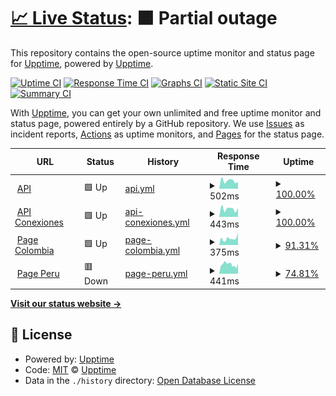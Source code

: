 # [📈 Live Status](https://status.pinbus.com): <!--live status--> **🟧 Partial outage**

This repository contains the open-source uptime monitor and status page for [Upptime](https://upptime.js.org), powered by [Upptime](https://github.com/upptime/upptime).

[![Uptime CI](https://github.com/carlosmathiasen/pinbus-status/workflows/Uptime%20CI/badge.svg)](https://github.com/carlosmathiasen/pinbus-status/actions?query=workflow%3A%22Uptime+CI%22)
[![Response Time CI](https://github.com/carlosmathiasen/pinbus-status/workflows/Response%20Time%20CI/badge.svg)](https://github.com/carlosmathiasen/pinbus-status/actions?query=workflow%3A%22Response+Time+CI%22)
[![Graphs CI](https://github.com/carlosmathiasen/pinbus-status/workflows/Graphs%20CI/badge.svg)](https://github.com/carlosmathiasen/pinbus-status/actions?query=workflow%3A%22Graphs+CI%22)
[![Static Site CI](https://github.com/carlosmathiasen/pinbus-status/workflows/Static%20Site%20CI/badge.svg)](https://github.com/carlosmathiasen/pinbus-status/actions?query=workflow%3A%22Static+Site+CI%22)
[![Summary CI](https://github.com/carlosmathiasen/pinbus-status/workflows/Summary%20CI/badge.svg)](https://github.com/carlosmathiasen/pinbus-status/actions?query=workflow%3A%22Summary+CI%22)

With [Upptime](https://upptime.js.org), you can get your own unlimited and free uptime monitor and status page, powered entirely by a GitHub repository. We use [Issues](https://github.com/upptime/upptime/issues) as incident reports, [Actions](https://github.com/carlosmathiasen/pinbus-status/actions) as uptime monitors, and [Pages](https://status.pinbus.com) for the status page.

<!--start: status pages-->
<!-- This summary is generated by Upptime (https://github.com/upptime/upptime) -->
<!-- Do not edit this manually, your changes will be overwritten -->
<!-- prettier-ignore -->
| URL | Status | History | Response Time | Uptime |
| --- | ------ | ------- | ------------- | ------ |
| <img alt="" src="https://icons.duckduckgo.com/ip3/api.pinbus.com.ico" height="13"> [API](https://api.pinbus.com) | 🟩 Up | [api.yml](https://github.com/carlosmathiasen/pinbus-status/commits/HEAD/history/api.yml) | <details><summary><img alt="Response time graph" src="./graphs/api/response-time-week.png" height="20"> 502ms</summary><br><a href="https://status.pinbus.com/history/api"><img alt="Response time 367" src="https://img.shields.io/endpoint?url=https%3A%2F%2Fraw.githubusercontent.com%2Fcarlosmathiasen%2Fpinbus-status%2FHEAD%2Fapi%2Fapi%2Fresponse-time.json"></a><br><a href="https://status.pinbus.com/history/api"><img alt="24-hour response time 433" src="https://img.shields.io/endpoint?url=https%3A%2F%2Fraw.githubusercontent.com%2Fcarlosmathiasen%2Fpinbus-status%2FHEAD%2Fapi%2Fapi%2Fresponse-time-day.json"></a><br><a href="https://status.pinbus.com/history/api"><img alt="7-day response time 502" src="https://img.shields.io/endpoint?url=https%3A%2F%2Fraw.githubusercontent.com%2Fcarlosmathiasen%2Fpinbus-status%2FHEAD%2Fapi%2Fapi%2Fresponse-time-week.json"></a><br><a href="https://status.pinbus.com/history/api"><img alt="30-day response time 512" src="https://img.shields.io/endpoint?url=https%3A%2F%2Fraw.githubusercontent.com%2Fcarlosmathiasen%2Fpinbus-status%2FHEAD%2Fapi%2Fapi%2Fresponse-time-month.json"></a><br><a href="https://status.pinbus.com/history/api"><img alt="1-year response time 367" src="https://img.shields.io/endpoint?url=https%3A%2F%2Fraw.githubusercontent.com%2Fcarlosmathiasen%2Fpinbus-status%2FHEAD%2Fapi%2Fapi%2Fresponse-time-year.json"></a></details> | <details><summary><a href="https://status.pinbus.com/history/api">100.00%</a></summary><a href="https://status.pinbus.com/history/api"><img alt="All-time uptime 99.97%" src="https://img.shields.io/endpoint?url=https%3A%2F%2Fraw.githubusercontent.com%2Fcarlosmathiasen%2Fpinbus-status%2FHEAD%2Fapi%2Fapi%2Fuptime.json"></a><br><a href="https://status.pinbus.com/history/api"><img alt="24-hour uptime 100.00%" src="https://img.shields.io/endpoint?url=https%3A%2F%2Fraw.githubusercontent.com%2Fcarlosmathiasen%2Fpinbus-status%2FHEAD%2Fapi%2Fapi%2Fuptime-day.json"></a><br><a href="https://status.pinbus.com/history/api"><img alt="7-day uptime 100.00%" src="https://img.shields.io/endpoint?url=https%3A%2F%2Fraw.githubusercontent.com%2Fcarlosmathiasen%2Fpinbus-status%2FHEAD%2Fapi%2Fapi%2Fuptime-week.json"></a><br><a href="https://status.pinbus.com/history/api"><img alt="30-day uptime 99.96%" src="https://img.shields.io/endpoint?url=https%3A%2F%2Fraw.githubusercontent.com%2Fcarlosmathiasen%2Fpinbus-status%2FHEAD%2Fapi%2Fapi%2Fuptime-month.json"></a><br><a href="https://status.pinbus.com/history/api"><img alt="1-year uptime 99.97%" src="https://img.shields.io/endpoint?url=https%3A%2F%2Fraw.githubusercontent.com%2Fcarlosmathiasen%2Fpinbus-status%2FHEAD%2Fapi%2Fapi%2Fuptime-year.json"></a></details>
| <img alt="" src="https://icons.duckduckgo.com/ip3/api-conexiones.pinbus.com.ico" height="13"> [API Conexiones](https://api-conexiones.pinbus.com) | 🟩 Up | [api-conexiones.yml](https://github.com/carlosmathiasen/pinbus-status/commits/HEAD/history/api-conexiones.yml) | <details><summary><img alt="Response time graph" src="./graphs/api-conexiones/response-time-week.png" height="20"> 443ms</summary><br><a href="https://status.pinbus.com/history/api-conexiones"><img alt="Response time 470" src="https://img.shields.io/endpoint?url=https%3A%2F%2Fraw.githubusercontent.com%2Fcarlosmathiasen%2Fpinbus-status%2FHEAD%2Fapi%2Fapi-conexiones%2Fresponse-time.json"></a><br><a href="https://status.pinbus.com/history/api-conexiones"><img alt="24-hour response time 492" src="https://img.shields.io/endpoint?url=https%3A%2F%2Fraw.githubusercontent.com%2Fcarlosmathiasen%2Fpinbus-status%2FHEAD%2Fapi%2Fapi-conexiones%2Fresponse-time-day.json"></a><br><a href="https://status.pinbus.com/history/api-conexiones"><img alt="7-day response time 443" src="https://img.shields.io/endpoint?url=https%3A%2F%2Fraw.githubusercontent.com%2Fcarlosmathiasen%2Fpinbus-status%2FHEAD%2Fapi%2Fapi-conexiones%2Fresponse-time-week.json"></a><br><a href="https://status.pinbus.com/history/api-conexiones"><img alt="30-day response time 498" src="https://img.shields.io/endpoint?url=https%3A%2F%2Fraw.githubusercontent.com%2Fcarlosmathiasen%2Fpinbus-status%2FHEAD%2Fapi%2Fapi-conexiones%2Fresponse-time-month.json"></a><br><a href="https://status.pinbus.com/history/api-conexiones"><img alt="1-year response time 470" src="https://img.shields.io/endpoint?url=https%3A%2F%2Fraw.githubusercontent.com%2Fcarlosmathiasen%2Fpinbus-status%2FHEAD%2Fapi%2Fapi-conexiones%2Fresponse-time-year.json"></a></details> | <details><summary><a href="https://status.pinbus.com/history/api-conexiones">100.00%</a></summary><a href="https://status.pinbus.com/history/api-conexiones"><img alt="All-time uptime 100.00%" src="https://img.shields.io/endpoint?url=https%3A%2F%2Fraw.githubusercontent.com%2Fcarlosmathiasen%2Fpinbus-status%2FHEAD%2Fapi%2Fapi-conexiones%2Fuptime.json"></a><br><a href="https://status.pinbus.com/history/api-conexiones"><img alt="24-hour uptime 100.00%" src="https://img.shields.io/endpoint?url=https%3A%2F%2Fraw.githubusercontent.com%2Fcarlosmathiasen%2Fpinbus-status%2FHEAD%2Fapi%2Fapi-conexiones%2Fuptime-day.json"></a><br><a href="https://status.pinbus.com/history/api-conexiones"><img alt="7-day uptime 100.00%" src="https://img.shields.io/endpoint?url=https%3A%2F%2Fraw.githubusercontent.com%2Fcarlosmathiasen%2Fpinbus-status%2FHEAD%2Fapi%2Fapi-conexiones%2Fuptime-week.json"></a><br><a href="https://status.pinbus.com/history/api-conexiones"><img alt="30-day uptime 100.00%" src="https://img.shields.io/endpoint?url=https%3A%2F%2Fraw.githubusercontent.com%2Fcarlosmathiasen%2Fpinbus-status%2FHEAD%2Fapi%2Fapi-conexiones%2Fuptime-month.json"></a><br><a href="https://status.pinbus.com/history/api-conexiones"><img alt="1-year uptime 100.00%" src="https://img.shields.io/endpoint?url=https%3A%2F%2Fraw.githubusercontent.com%2Fcarlosmathiasen%2Fpinbus-status%2FHEAD%2Fapi%2Fapi-conexiones%2Fuptime-year.json"></a></details>
| <img alt="" src="https://icons.duckduckgo.com/ip3/pinbus.com.ico" height="13"> [Page Colombia](https://pinbus.com) | 🟩 Up | [page-colombia.yml](https://github.com/carlosmathiasen/pinbus-status/commits/HEAD/history/page-colombia.yml) | <details><summary><img alt="Response time graph" src="./graphs/page-colombia/response-time-week.png" height="20"> 375ms</summary><br><a href="https://status.pinbus.com/history/page-colombia"><img alt="Response time 398" src="https://img.shields.io/endpoint?url=https%3A%2F%2Fraw.githubusercontent.com%2Fcarlosmathiasen%2Fpinbus-status%2FHEAD%2Fapi%2Fpage-colombia%2Fresponse-time.json"></a><br><a href="https://status.pinbus.com/history/page-colombia"><img alt="24-hour response time 410" src="https://img.shields.io/endpoint?url=https%3A%2F%2Fraw.githubusercontent.com%2Fcarlosmathiasen%2Fpinbus-status%2FHEAD%2Fapi%2Fpage-colombia%2Fresponse-time-day.json"></a><br><a href="https://status.pinbus.com/history/page-colombia"><img alt="7-day response time 375" src="https://img.shields.io/endpoint?url=https%3A%2F%2Fraw.githubusercontent.com%2Fcarlosmathiasen%2Fpinbus-status%2FHEAD%2Fapi%2Fpage-colombia%2Fresponse-time-week.json"></a><br><a href="https://status.pinbus.com/history/page-colombia"><img alt="30-day response time 388" src="https://img.shields.io/endpoint?url=https%3A%2F%2Fraw.githubusercontent.com%2Fcarlosmathiasen%2Fpinbus-status%2FHEAD%2Fapi%2Fpage-colombia%2Fresponse-time-month.json"></a><br><a href="https://status.pinbus.com/history/page-colombia"><img alt="1-year response time 398" src="https://img.shields.io/endpoint?url=https%3A%2F%2Fraw.githubusercontent.com%2Fcarlosmathiasen%2Fpinbus-status%2FHEAD%2Fapi%2Fpage-colombia%2Fresponse-time-year.json"></a></details> | <details><summary><a href="https://status.pinbus.com/history/page-colombia">91.31%</a></summary><a href="https://status.pinbus.com/history/page-colombia"><img alt="All-time uptime 98.96%" src="https://img.shields.io/endpoint?url=https%3A%2F%2Fraw.githubusercontent.com%2Fcarlosmathiasen%2Fpinbus-status%2FHEAD%2Fapi%2Fpage-colombia%2Fuptime.json"></a><br><a href="https://status.pinbus.com/history/page-colombia"><img alt="24-hour uptime 68.48%" src="https://img.shields.io/endpoint?url=https%3A%2F%2Fraw.githubusercontent.com%2Fcarlosmathiasen%2Fpinbus-status%2FHEAD%2Fapi%2Fpage-colombia%2Fuptime-day.json"></a><br><a href="https://status.pinbus.com/history/page-colombia"><img alt="7-day uptime 91.31%" src="https://img.shields.io/endpoint?url=https%3A%2F%2Fraw.githubusercontent.com%2Fcarlosmathiasen%2Fpinbus-status%2FHEAD%2Fapi%2Fpage-colombia%2Fuptime-week.json"></a><br><a href="https://status.pinbus.com/history/page-colombia"><img alt="30-day uptime 96.09%" src="https://img.shields.io/endpoint?url=https%3A%2F%2Fraw.githubusercontent.com%2Fcarlosmathiasen%2Fpinbus-status%2FHEAD%2Fapi%2Fpage-colombia%2Fuptime-month.json"></a><br><a href="https://status.pinbus.com/history/page-colombia"><img alt="1-year uptime 98.96%" src="https://img.shields.io/endpoint?url=https%3A%2F%2Fraw.githubusercontent.com%2Fcarlosmathiasen%2Fpinbus-status%2FHEAD%2Fapi%2Fpage-colombia%2Fuptime-year.json"></a></details>
| <img alt="" src="https://icons.duckduckgo.com/ip3/pinbus.pe.ico" height="13"> [Page Peru](https://pinbus.pe) | 🟥 Down | [page-peru.yml](https://github.com/carlosmathiasen/pinbus-status/commits/HEAD/history/page-peru.yml) | <details><summary><img alt="Response time graph" src="./graphs/page-peru/response-time-week.png" height="20"> 441ms</summary><br><a href="https://status.pinbus.com/history/page-peru"><img alt="Response time 497" src="https://img.shields.io/endpoint?url=https%3A%2F%2Fraw.githubusercontent.com%2Fcarlosmathiasen%2Fpinbus-status%2FHEAD%2Fapi%2Fpage-peru%2Fresponse-time.json"></a><br><a href="https://status.pinbus.com/history/page-peru"><img alt="24-hour response time 472" src="https://img.shields.io/endpoint?url=https%3A%2F%2Fraw.githubusercontent.com%2Fcarlosmathiasen%2Fpinbus-status%2FHEAD%2Fapi%2Fpage-peru%2Fresponse-time-day.json"></a><br><a href="https://status.pinbus.com/history/page-peru"><img alt="7-day response time 441" src="https://img.shields.io/endpoint?url=https%3A%2F%2Fraw.githubusercontent.com%2Fcarlosmathiasen%2Fpinbus-status%2FHEAD%2Fapi%2Fpage-peru%2Fresponse-time-week.json"></a><br><a href="https://status.pinbus.com/history/page-peru"><img alt="30-day response time 503" src="https://img.shields.io/endpoint?url=https%3A%2F%2Fraw.githubusercontent.com%2Fcarlosmathiasen%2Fpinbus-status%2FHEAD%2Fapi%2Fpage-peru%2Fresponse-time-month.json"></a><br><a href="https://status.pinbus.com/history/page-peru"><img alt="1-year response time 497" src="https://img.shields.io/endpoint?url=https%3A%2F%2Fraw.githubusercontent.com%2Fcarlosmathiasen%2Fpinbus-status%2FHEAD%2Fapi%2Fpage-peru%2Fresponse-time-year.json"></a></details> | <details><summary><a href="https://status.pinbus.com/history/page-peru">74.81%</a></summary><a href="https://status.pinbus.com/history/page-peru"><img alt="All-time uptime 98.45%" src="https://img.shields.io/endpoint?url=https%3A%2F%2Fraw.githubusercontent.com%2Fcarlosmathiasen%2Fpinbus-status%2FHEAD%2Fapi%2Fpage-peru%2Fuptime.json"></a><br><a href="https://status.pinbus.com/history/page-peru"><img alt="24-hour uptime 0.00%" src="https://img.shields.io/endpoint?url=https%3A%2F%2Fraw.githubusercontent.com%2Fcarlosmathiasen%2Fpinbus-status%2FHEAD%2Fapi%2Fpage-peru%2Fuptime-day.json"></a><br><a href="https://status.pinbus.com/history/page-peru"><img alt="7-day uptime 74.81%" src="https://img.shields.io/endpoint?url=https%3A%2F%2Fraw.githubusercontent.com%2Fcarlosmathiasen%2Fpinbus-status%2FHEAD%2Fapi%2Fpage-peru%2Fuptime-week.json"></a><br><a href="https://status.pinbus.com/history/page-peru"><img alt="30-day uptime 94.20%" src="https://img.shields.io/endpoint?url=https%3A%2F%2Fraw.githubusercontent.com%2Fcarlosmathiasen%2Fpinbus-status%2FHEAD%2Fapi%2Fpage-peru%2Fuptime-month.json"></a><br><a href="https://status.pinbus.com/history/page-peru"><img alt="1-year uptime 98.45%" src="https://img.shields.io/endpoint?url=https%3A%2F%2Fraw.githubusercontent.com%2Fcarlosmathiasen%2Fpinbus-status%2FHEAD%2Fapi%2Fpage-peru%2Fuptime-year.json"></a></details>

<!--end: status pages-->

[**Visit our status website →**](https://status.pinbus.com)

## 📄 License

- Powered by: [Upptime](https://github.com/upptime/upptime)
- Code: [MIT](./LICENSE) © [Upptime](https://upptime.js.org)
- Data in the `./history` directory: [Open Database License](https://opendatacommons.org/licenses/odbl/1-0/)
